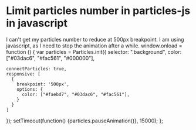 
# Limit particles number in particles-js in javascript

I can't get my particles number to reduce at 500px breakpoint. I am using javascript, as I need to stop the animation after a while.
window.onload = function () {
  var particles = Particles.init({
    selector: ".background",
    color: ["#03dac6", "#fac561", "#000000"],


    connectParticles: true,
    responsive: [
      {
        breakpoint: '500px',
        options: {
          color: ["#faebd7", "#03dac6", "#fac561"],
        }
      }
    ]
  });
 setTimeout(function() {particles.pauseAnimation()}, 15000); 
};


        